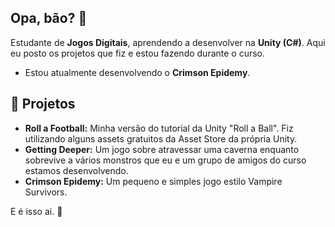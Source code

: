 ## Opa, bão? 🦝

Estudante de **Jogos Digitais**, aprendendo a desenvolver na **Unity (C#)**. Aqui eu posto os projetos que fiz e estou fazendo durante o curso.
- Estou atualmente desenvolvendo o **Crimson Epidemy**.

## 📌 Projetos
- **Roll a Football:**
  Minha versão do tutorial da Unity "Roll a Ball". Fiz utilizando alguns assets gratuitos da Asset Store da própria Unity.
- **Getting Deeper:**
 Um jogo sobre atravessar uma caverna enquanto sobrevive a vários monstros que eu e um grupo de amigos do curso estamos desenvolvendo.
- **Crimson Epidemy:**
  Um pequeno e simples jogo estilo Vampire Survivors.

E é isso ai. 👋

